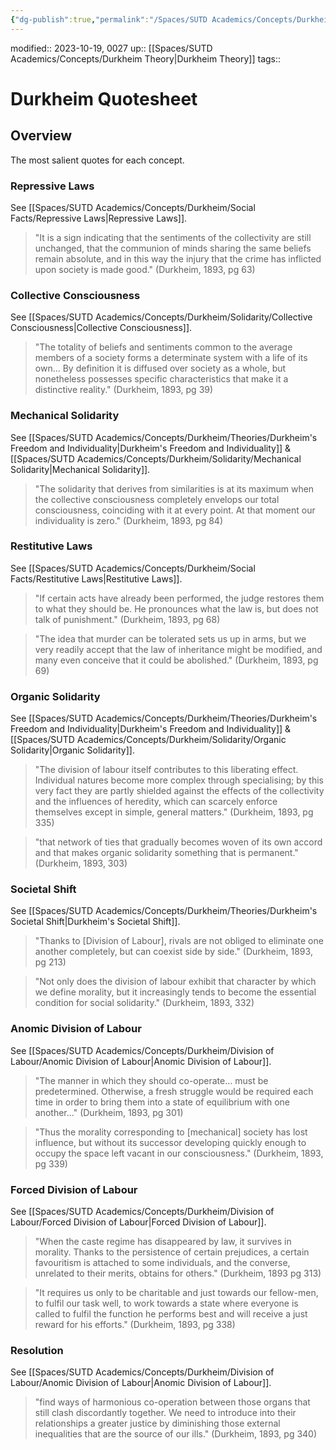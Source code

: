 ```yaml
---
{"dg-publish":true,"permalink":"/Spaces/SUTD Academics/Concepts/Durkheim/Durkheim Quotesheet/","tags":["created/2023/Oct"]}
---
```


modified:: 2023-10-19, 0027
up:: [[Spaces/SUTD Academics/Concepts/Durkheim Theory\|Durkheim Theory]]
tags::

# Durkheim Quotesheet

## Overview

The most salient quotes for each concept.

### Repressive Laws

See [[Spaces/SUTD Academics/Concepts/Durkheim/Social Facts/Repressive Laws\|Repressive Laws]].

> "It is a sign indicating that the sentiments of the collectivity are still unchanged, that the communion of minds sharing the same beliefs remain absolute, and in this way the injury that the crime has inflicted upon society is made good." (Durkheim, 1893, pg 63)

### Collective Consciousness

See [[Spaces/SUTD Academics/Concepts/Durkheim/Solidarity/Collective Consciousness\|Collective Consciousness]].

> "The totality of beliefs and sentiments common to the average members of a society forms a determinate system with a life of its own... By definition it is diffused over society as a whole, but nonetheless possesses specific characteristics that make it a distinctive reality." (Durkheim, 1893, pg 39)

### Mechanical Solidarity

See [[Spaces/SUTD Academics/Concepts/Durkheim/Theories/Durkheim's Freedom and Individuality\|Durkheim's Freedom and Individuality]] & [[Spaces/SUTD Academics/Concepts/Durkheim/Solidarity/Mechanical Solidarity\|Mechanical Solidarity]].

> "The solidarity that derives from similarities is at its maximum when the collective consciousness completely envelops our total consciousness, coinciding with it at every point. At that moment our individuality is zero." (Durkheim, 1893, pg 84)

### Restitutive Laws

See [[Spaces/SUTD Academics/Concepts/Durkheim/Social Facts/Restitutive Laws\|Restitutive Laws]].

> "If certain acts have already been performed, the judge restores them to what they should be. He pronounces what the law is, but does not talk of punishment." (Durkheim, 1893, pg 68)

> "The idea that murder can be tolerated sets us up in arms, but we very readily accept that the law of inheritance might be modified, and many even conceive that it could be abolished." (Durkheim, 1893, pg 69)

### Organic Solidarity

See [[Spaces/SUTD Academics/Concepts/Durkheim/Theories/Durkheim's Freedom and Individuality\|Durkheim's Freedom and Individuality]] & [[Spaces/SUTD Academics/Concepts/Durkheim/Solidarity/Organic Solidarity\|Organic Solidarity]].

> "The division of labour itself contributes to this liberating effect. Individual natures become more complex through specialising; by this very fact they are partly shielded against the effects of the collectivity and the influences of heredity, which can scarcely enforce themselves except in simple, general matters." (Durkheim, 1893, pg 335)

> "that network of ties that gradually becomes woven of its own accord and that makes organic solidarity something that is permanent." (Durkheim, 1893, 303)

### Societal Shift

See [[Spaces/SUTD Academics/Concepts/Durkheim/Theories/Durkheim's Societal Shift\|Durkheim's Societal Shift]].

> "Thanks to [Division of Labour], rivals are not obliged to eliminate one another completely, but can coexist side by side." (Durkheim, 1893, pg 213)

> "Not only does the division of labour exhibit that character by which we define morality, but it increasingly tends to become the essential condition for social solidarity." (Durkheim, 1893, 332)

### Anomic Division of Labour

See [[Spaces/SUTD Academics/Concepts/Durkheim/Division of Labour/Anomic Division of Labour\|Anomic Division of Labour]].

> "The manner in which they should co-operate… must be predetermined. Otherwise, a fresh struggle would be required each time in order to bring them into a state of equilibrium with one another…" (Durkheim, 1893, pg 301)

> "Thus the morality corresponding to [mechanical] society has lost influence, but without its successor developing quickly enough to occupy the space left vacant in our consciousness." (Durkheim, 1893, pg 339)

### Forced Division of Labour

See [[Spaces/SUTD Academics/Concepts/Durkheim/Division of Labour/Forced Division of Labour\|Forced Division of Labour]].

> "When the caste regime has disappeared by law, it survives in morality. Thanks to the persistence of certain prejudices, a certain favouritism is attached to some individuals, and the converse, unrelated to their merits, obtains for others." (Durkheim, 1893 pg 313)

> "It requires us only to be charitable and just towards our fellow-men, to fulfil our task well, to work towards a state where everyone is called to fulfil the function he performs best and will receive a just reward for his efforts." (Durkheim, 1893, pg 338)

### Resolution

See [[Spaces/SUTD Academics/Concepts/Durkheim/Division of Labour/Anomic Division of Labour\|Anomic Division of Labour]].

> "find ways of harmonious co-operation between those organs that still clash discordantly together. We need to introduce into their relationships a greater justice by diminishing those external inequalities that are the source of our ills." (Durkheim, 1893, pg 340)